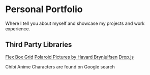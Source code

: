 # Personal Portfolio

Where I tell you about myself and showcase my projects and work experience.

## Third Party Libraries

[Flex Box Grid](http://flexboxgrid.com/)
[Polaroid Pictures by Havard Brynjulfsen](http://codepen.io/havardob/pen/ZOOmMe)
[Drop.js](http://github.hubspot.com/drop/docs/welcome/)

Chibi Anime Characters are found on Google search